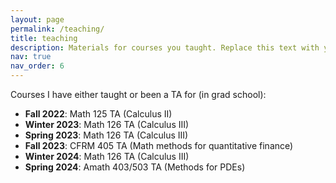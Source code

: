 ```yaml
---
layout: page
permalink: /teaching/
title: teaching
description: Materials for courses you taught. Replace this text with your description.
nav: true
nav_order: 6
---
```


Courses I have either taught or been a TA for (in grad school):

- **Fall 2022**: Math 125 TA (Calculus II)
- **Winter 2023**: Math 126 TA (Calculus III)
- **Spring 2023**: Math 126 TA (Calculus III)
- **Fall 2023**: CFRM 405 TA (Math methods for quantitative finance)
- **Winter 2024**: Math 126 TA (Calculus III)
- **Spring 2024**: Amath 403/503 TA (Methods for PDEs)
